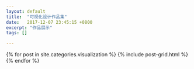 ```yaml
---
layout: default
title:  "可视化设计作品集"
date:   2017-12-07 23:45:15 +0800
excerpt: "作品展示"
tags: []

---
```

<div class="tiles">
{% for post in site.categories.visualization %}
  {% include post-grid.html %}
{% endfor %}
</div><!-- /.tiles 把所有categories 有 visualization 的列出来-->


